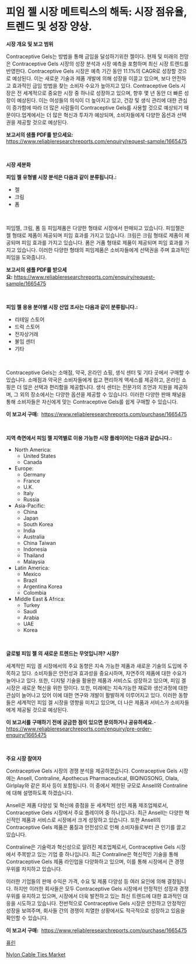 <p><h1>피임 젤 시장 메트릭스의 해독: 시장 점유율, 트렌드 및 성장 양상.</h1></p><p><strong>시장 개요 및 보고 범위</strong></p>
<p><p>Contraceptive Gels는 방법을 통해 금임을 달성하기위한 젤이다. 현재 및 미래의 전망은 Contraceptive Gels 시장의 성장 분석과 시장 예측을 포함하며 최신 시장 트렌드를 반영한다. Contraceptive Gels 시장은 예측 기간 동안 11.1%의 CAGR로 성장할 것으로 예상된다. 이는 새로운 기술과 제품 개발에 의해 성장을 이끌고 있으며, 보다 안전하고 효과적인 금임 방법을 찾는 소비자 수요가 높아지고 있다. Contraceptive Gels 시장은 전 세계적으로 중요한 시장 중 하나로 성장하고 있으며, 향후 몇 년 동안 더 빠른 성장이 예상된다. 이는 여성들의 의식이 더 높아지고 있고, 건강 및 생식 관리에 대한 관심이 증가함에 따라 더 많은 사람들이 Contraceptive Gels를 사용할 것으로 예상되기 때문이다.업계에서는 더 많은 혁신과 투자가 예상되며, 소비자들에게 다양한 옵션과 선택권을 제공할 것으로 예상된다.</p></p>
<p><strong>보고서의 샘플 PDF를 받으세요:</strong> <a href="https://www.reliableresearchreports.com/enquiry/request-sample/1665475">https://www.reliableresearchreports.com/enquiry/request-sample/1665475</a></p>
<p>&nbsp;</p>
<p><strong>시장 세분화</strong></p>
<p><strong>피임 젤 유형별 시장 분석은 다음과 같이 분류됩니다.:</strong></p>
<p><ul><li>젤</li><li>크림</li><li>폼</li></ul></p>
<p>&nbsp;</p>
<p><p>피임젤, 크림, 폼 등 피임제품은 다양한 형태로 시장에서 판매되고 있습니다. 피임젤은 젤 형태로 제품이 제공되며 피임 효과를 가지고 있습니다. 크림은 크림 형태로 제품이 제공되며 피임 효과를 가지고 있습니다. 폼은 거품 형태로 제품이 제공되며 피임 효과를 가지고 있습니다. 이러한 다양한 형태의 피임제품은 소비자들에게 선택권을 주며 효과적인 피임을 도와줍니다.</p></p>
<p><strong>보고서의 샘플 PDF를 받으세요:</strong>&nbsp;<a href="https://www.reliableresearchreports.com/enquiry/request-sample/1665475">https://www.reliableresearchreports.com/enquiry/request-sample/1665475</a></p>
<p>&nbsp;</p>
<p><strong> 피임 젤 응용 분야별 시장 산업 조사는 다음과 같이 분류됩니다.:</strong></p>
<p><ul><li>리테일 스토어</li><li>드럭 스토어</li><li>전자상거래</li><li>불임 센터</li><li>기타</li></ul></p>
<p>&nbsp;</p>
<p><p>Contraceptive Gels는 소매점, 약국, 온라인 쇼핑, 생식 센터 및 기타 곳에서 구매할 수 있습니다. 소매점과 약국은 소비자들에게 쉽고 편리하게 액세스를 제공하고, 온라인 쇼핑은 더 많은 선택과 편리함을 제공합니다. 생식 센터는 전문가의 조언과 지원을 제공하며, 그 외의 장소에서는 다양한 옵션을 제공할 수 있습니다. 이러한 다양한 판매 채널을 통해 소비자들은 자신에게 맞는 Contraceptive Gels를 쉽게 구매할 수 있습니다.</p></p>
<p><strong>이 보고서 구매:</strong>&nbsp; <a href="https://www.reliableresearchreports.com/purchase/1665475">https://www.reliableresearchreports.com/purchase/1665475</a></p>
<p>&nbsp;</p>
<p><strong>지역 측면에서 피임 젤 지역별로 이용 가능한 시장 플레이어는 다음과 같습니다.:</strong></p>
<p><ul>
    <li>
        North America:
        <ul>
            <li>United States</li>
            <li>Canada</li>
        </ul>
    </li>
    <li>
        Europe:
        <ul>
            <li>Germany</li>
            <li>France</li>
            <li>U.K.</li>
            <li>Italy</li>
            <li>Russia</li>
        </ul>
    </li>
    <li>
        Asia-Pacific:
        <ul>
            <li>China</li>
            <li>Japan</li>
            <li>South Korea</li>
            <li>India</li>
            <li>Australia</li>
            <li>China Taiwan</li>
            <li>Indonesia</li>
            <li>Thailand</li>
            <li>Malaysia</li>
        </ul>
    </li>
    <li>
        Latin America:
        <ul>
            <li>Mexico</li>
            <li>Brazil</li>
            <li>Argentina Korea</li>
            <li>Colombia</li>
        </ul>
    </li>
    <li>
        Middle East & Africa:
        <ul>
            <li>Turkey</li>
            <li>Saudi</li>
            <li>Arabia</li>
            <li>UAE</li>
            <li>Korea</li>
        </ul>
    </li>
    </ul></p>
<p>&nbsp;</p>
<p><strong>글로벌 피임 젤 의 새로운 트렌드는 무엇입니까? 시장?</strong></p>
<p><p>세계적인 피임 겔 시장에서의 주요 동향은 지속 가능한 제품과 새로운 기술의 도입에 주목하고 있다. 소비자들은 안전성과 효과성을 중요시하며, 자연주의 제품에 대한 수요가 늘어나고 있다. 또한, 디지털 기술을 활용한 제품과 서비스도 성장하고 있으며, 피임 겔 시장은 새로운 혁신을 위한 땅이다. 또한, 미래에는 지속가능한 재료와 생산과정에 대한 관심이 늘어나고 있어 이에 대한 연구와 개발이 활발하게 이루어지고 있다. 이러한 동향들은 세계적인 피임 겔 시장을 영향을 미치고 있으며, 더 나은 제품과 서비스가 소비자들에게 제공될 것으로 예상된다.</p></p>
<p><strong>이 보고서를 구매하기 전에 궁금한 점이 있으면 문의하거나 공유하세요.</strong>- <a href="https://www.reliableresearchreports.com/enquiry/pre-order-enquiry/1665475">https://www.reliableresearchreports.com/enquiry/pre-order-enquiry/1665475</a></p>
<p>&nbsp;</p>
<p><strong>주요 시장 참여자</strong></p>
<p><p>Contraceptive Gels 시장의 경쟁 분석을 제공하겠습니다. Contraceptive Gels 시장에는 Ansell, Contraline, Apothecus Pharmaceutical, BIQINGSONG, Olala, Girlplay와 같은 회사 등이 포함됩니다. 이 중에서 제한된 규모로 Ansell와 Contraline에 대해 설명하도록 하겠습니다.</p><p>Ansell은 제품 다양성 및 혁신에 중점을 둔 세계적인 성인 제품 제조업체로서, Contraceptive Gels 시장에서 주요 플레이어 중 하나입니다. 최근 Ansell는 다양한 혁신적인 제품과 서비스로 시장에서 크게 성장하고 있습니다. 또한 Ansell의 Contraceptive Gels 제품은 품질과 안전성으로 인해 소비자들로부터 큰 인기를 끌고 있습니다.</p><p>Contraline은 기술력과 혁신성으로 알려진 제조업체로서, Contraceptive Gels 시장에서 주목받고 있는 기업 중 하나입니다. 최근 Contraline은 혁신적인 기술을 통해 Contraceptive Gels 제품 라인업을 다양화하고 있으며, 이를 통해 시장에서 큰 경쟁 우위를 차지하고 있습니다.</p><p>이러한 기업들의 판매 수익은 가격, 수요 및 제품 다양성 등 여러 요인에 의해 결정됩니다. 하지만 이러한 회사들은 모두 Contraceptive Gels 시장에서 안정적인 성장과 경쟁 우위를 유지하고 있으며, 시장에서 더욱 발전하고 있는 최신 트렌드에 대한 효과적인 대응을 시도하고 있습니다. 전반적으로 Contraceptive Gels 시장은 안전하고 안정적인 성장을 보여주며, 회사들 간의 경쟁이 치열한 상황에서도 적극적으로 성장하고 있음을 확인할 수 있습니다.</p></p>
<p><strong>이 보고서 구매:</strong>&nbsp;&nbsp;<a href="https://www.reliableresearchreports.com/purchase/1665475">https://www.reliableresearchreports.com/purchase/1665475</a></p>
<p><p><a href="https://medium.com/@carlosrtzkzhj/%ED%93%A8%EB%A6%B0-%EC%8B%9C%EC%9E%A5-%EA%B7%9C%EB%AA%A8-%EC%8B%9C%EC%9E%A5-%EC%A0%84%EB%A7%9D-%EB%B0%8F-%EC%8B%9C%EC%9E%A5-%EC%98%88%EC%B8%A1-2024%EB%85%84%EB%B6%80%ED%84%B0-2031%EB%85%84%EA%B9%8C%EC%A7%80-35d8ae6db8d0">퓨린</a></p><p><a href="https://fearless-okapi-6c8.notion.site/Nylon-Cable-Ties-Market-Analysis-Examines-its-Scope-on-Growth-Opportunities-and-Forecasted-Trends-S-2c75eb92213545829cac6fafce688258">Nylon Cable Ties Market</a></p></p>

